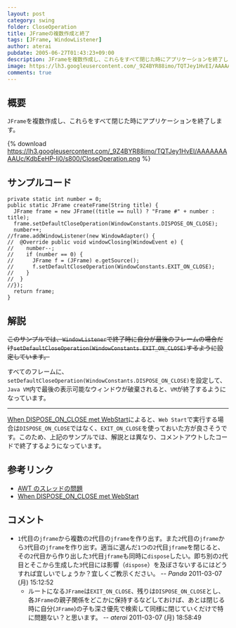```yaml
---
layout: post
category: swing
folder: CloseOperation
title: JFrameの複数作成と終了
tags: [JFrame, WindowListener]
author: aterai
pubdate: 2005-06-27T01:43:23+09:00
description: JFrameを複数作成し、これらをすべて閉じた時にアプリケーションを終了します。
image: https://lh3.googleusercontent.com/_9Z4BYR88imo/TQTJey1HvEI/AAAAAAAAAUc/KdbEeHP-Ij0/s800/CloseOperation.png
comments: true
---
```

## 概要
`JFrame`を複数作成し、これらをすべて閉じた時にアプリケーションを終了します。

{% download https://lh3.googleusercontent.com/_9Z4BYR88imo/TQTJey1HvEI/AAAAAAAAAUc/KdbEeHP-Ij0/s800/CloseOperation.png %}

## サンプルコード
<pre class="prettyprint"><code>private static int number = 0;
public static JFrame createFrame(String title) {
  JFrame frame = new JFrame((title == null) ? "Frame #" + number : title);
  frame.setDefaultCloseOperation(WindowConstants.DISPOSE_ON_CLOSE);
  number++;
//frame.addWindowListener(new WindowAdapter() {
//  @Override public void windowClosing(WindowEvent e) {
//    number--;
//    if (number == 0) {
//      JFrame f = (JFrame) e.getSource();
//      f.setDefaultCloseOperation(WindowConstants.EXIT_ON_CLOSE);
//    }
//  }
//});
  return frame;
}
</code></pre>

## 解説
~~このサンプルでは、`WindowListener`で終了時に自分が最後のフレームの場合だけ`setDefaultCloseOperation(WindowConstants.EXIT_ON_CLOSE)`するように設定しています。~~

すべてのフレームに、`setDefaultCloseOperation(WindowConstants.DISPOSE_ON_CLOSE)`を設定して、`Java VM`内で最後の表示可能なウィンドウが破棄されると、`VM`が終了するようになっています。

- - - -
[When DISPOSE_ON_CLOSE met WebStart](http://www.pushing-pixels.org/?p=232)によると、`Web Start`で実行する場合は`DISPOSE_ON_CLOSE`ではなく、`EXIT_ON_CLOSE`を使っておいた方が良さそうです。このため、上記のサンプルでは、解説とは異なり、コメントアウトしたコードで終了するようになっています。

## 参考リンク
- [AWT のスレッドの問題](http://docs.oracle.com/javase/jp/7/api/java/awt/doc-files/AWTThreadIssues.html)
- [When DISPOSE_ON_CLOSE met WebStart](http://www.pushing-pixels.org/?p=232)

<!-- dummy comment line for breaking list -->

## コメント
- `1`代目の`jframe`から複数の`2`代目の`jframe`を作り出す。また`2`代目の`jframe`から`3`代目の`jframe`を作り出す。適当に選んだ`1`つの`2`代目`jframe`を閉じると、その`2`代目から作り出した`3`代目`jframe`も同時に`dispose`したい。即ち別の`2`代目とそこから生成した`3`代目には影響（`dispose`）を及ぼさないするにはどうすれば宜しいでしょうか？宜しくご教示ください。 -- *Panda* 2011-03-07 (月) 15:12:52
    - ルートになる`JFrame`は`EXIT_ON_CLOSE`、残りは`DISPOSE_ON_CLOSE`とし、各`JFrame`の親子関係をどこかに保持するなどしておけば、あとは閉じる時に自分(`JFrame`)の子も深さ優先で検索して同様に閉じていくだけで特に問題ない？と思います。   -- *aterai* 2011-03-07 (月) 18:58:49

<!-- dummy comment line for breaking list -->
